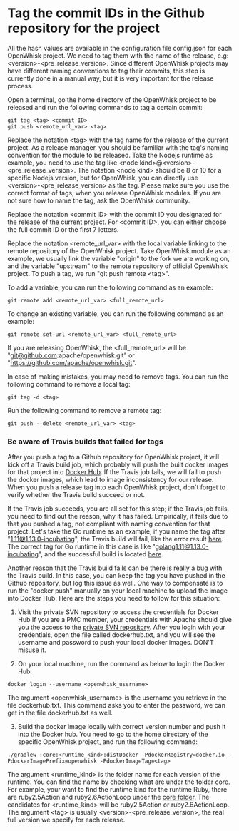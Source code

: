 <!--
#
# Licensed to the Apache Software Foundation (ASF) under one or more
# contributor license agreements.  See the NOTICE file distributed with
# this work for additional information regarding copyright ownership.
# The ASF licenses this file to You under the Apache License, Version 2.0
# (the "License"); you may not use this file except in compliance with
# the License.  You may obtain a copy of the License at
#
#     http://www.apache.org/licenses/LICENSE-2.0
#
# Unless required by applicable law or agreed to in writing, software
# distributed under the License is distributed on an "AS IS" BASIS,
# WITHOUT WARRANTIES OR CONDITIONS OF ANY KIND, either express or implied.
# See the License for the specific language governing permissions and
# limitations under the License.
#
-->

# Tag the commit IDs in the Github repository for the project

All the hash values are available in the configuration file config.json for each OpenWhisk project. We need to tag them
with the name of the release, e.g: \<version\>-\<pre_release_version\>. Since different OpenWhisk projects may have different
naming conventions to tag their commits, this step is currently done in a manual way, but it is very important for the
release process.

Open a terminal, go the home directory of the OpenWhisk project to be released and run the following commands to tag a
certain commit:
```
git tag <tag> <commit ID>
git push <remote_url_var> <tag>
```

Replace the notation \<tag\> with the tag name for the release of the current project. As a release manager, you should be
familiar with the tag's naming convention for the module to be released. Take the Nodejs runtime as example, you need to use
the tag like \<node kind\>@\<version\>-\<pre_release_version\>. The notation \<node kind\> should be 8 or 10 for a specific
Nodejs version, but for OpenWhisk, you can directly use \<version\>-\<pre_release_version\> as the tag. Please make sure
you use the correct format of tags, when you release OpenWhisk modules. If you are not sure how to name the tag, ask the
OpenWhisk community.

Replace the notation \<commit ID\> with the commit ID you designated for the release of the current project. For \<commit ID\>,
you can either choose the full commit ID or the first 7 letters.

Replace the notation \<remote_url_var\> with the local variable linking to the remote repository of the OpenWhisk project.
Take OpenWhisk module as an example, we usually link the variable "origin" to the fork we are working on, and the
variable "upstream" to the remote repository of official OpenWhisk project. To push a tag, we run "git push remote \<tag\>".

To add a variable, you can run the following command as an example:
```
git remote add <remote_url_var> <full_remote_url>
```

To change an existing variable, you can run the following command as an example:
```
git remote set-url <remote_url_var> <full_remote_url>
```

If you are releasing OpenWhisk, the \<full_remote_url\> will be "git@github.com:apache/openwhisk.git" or
"https://github.com/apache/openwhisk.git".

In case of making mistakes, you may need to remove tags. You can run the following command to remove a local tag:
```
git tag -d <tag>
```

Run the following command to remove a remote tag:
```
git push --delete <remote_url_var> <tag>
```

### Be aware of Travis builds that failed for tags

After you push a tag to a Github repository for OpenWhisk project, it will kick off a Travis build job, which probably will
push the built docker images for that project into [Docker Hub](https://hub.docker.com/u/openwhisk/). If the Travis job fails,
we will fail to push the docker images, which lead to image inconsistency for our release. When you push a release tag into
each OpenWhisk project, don't forget to verify whether the Travis build succeed or not.

If the Travis job succeeds, you are all set for this step; if the Travis job fails, you need to find out the reason,
why it has failed. Empirically, it fails due to that you pushed a tag, not compliant with naming convention for that project.
Let's take the Go runtime as an example, if you name the tag after "1.11@1.13.0-incubating", the Travis build will fail,
like the error result [here](https://travis-ci.org/apache/openwhisk-runtime-go/builds/532326848). The correct tag for Go runtime in this case is like "golang1.11@1.13.0-incubating", and the successful
build is located [here](https://travis-ci.org/apache/openwhisk-runtime-go/builds/533325334).

Another reason that the Travis build fails can be there is really a bug with the Travis build. In this case, you can keep
the tag you have pushed in the Github repository, but log this issue as well. One way to compensate is to run the "docker push"
manually on your local machine to upload the image into Docker Hub. Here are the steps you need to follow for this situation:

1. Visit the private SVN repository to access the credentials for Docker Hub
If you are a PMC member, your credentials with Apache should give you the access to the [private SVN repository](https://svn.apache.org/repos/private/pmc/openwhisk/accounts).
After you login with your credentials, open the file called dockerhub.txt, and you will see the username and password to
push your local docker images. DON'T misuse it.

2. On your local machine, run the command as below to login the Docker Hub:

```shell
docker login --username <openwhisk_username>
```

The argument \<openwhisk_username\> is the username you retrieve in the file dockerhub.txt. This command asks you to enter
the password, we can get in the file dockerhub.txt as well.

3. Build the docker image locally with correct version number and push it into the Docker hub. You need to 
go to the home directory of the specific OpenWhisk project, and run the following command:

```shell
./gradlew :core:<runtime_kind>:distDocker -PdockerRegistry=docker.io -PdockerImagePrefix=openwhisk -PdockerImageTag=<tag>
```

The argument \<runtime_kind\> is the folder name for each version of the runtime. You can find the name by checking what
are under the folder core. For example, your want to find the runtime kind for the runtime Ruby, there are ruby2.5Action
and ruby2.6ActionLoop under the [core folder](https://github.com/apache/openwhisk-runtime-ruby/tree/master/core). The candidates
for \<runtime_kind\> will be ruby2.5Action or ruby2.6ActionLoop. The argument \<tag\> is usually \<version\>-\<pre_release_version\>,
the real full version we specify for each release.
